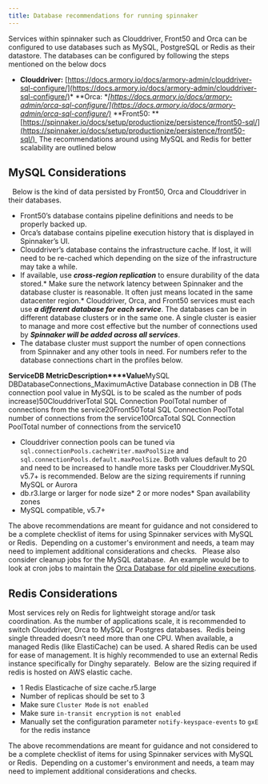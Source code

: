 ```yaml
---
title: Database recommendations for running spinnaker
---
```



Services within spinnaker such as Clouddriver, Front50 and Orca can be configured to use databases such as MySQL, PostgreSQL or Redis as their datastore. The databases can be configured by following the steps mentioned on the below docs
* **Clouddriver:** [https://docs.armory.io/docs/armory-admin/clouddriver-sql-configure/](https://docs.armory.io/docs/armory-admin/clouddriver-sql-configure/)* **Orca: **[https://docs.armory.io/docs/armory-admin/orca-sql-configure/](https://docs.armory.io/docs/armory-admin/orca-sql-configure/)* **Front50: **[https://spinnaker.io/docs/setup/productionize/persistence/front50-sql/](https://spinnaker.io/docs/setup/productionize/persistence/front50-sql/) 
The recommendations around using MySQL and Redis for better scalability are outlined below
## MySQL Considerations
  Below is the kind of data persisted by Front50, Orca and Clouddriver in their databases.
* Front50’s database contains pipeline definitions and needs to be properly backed up.
* Orca’s database contains pipeline execution history that is displayed in Spinnaker’s UI.
* Clouddriver’s database contains the infrastructure cache. If lost, it will need to be re-cached which depending on the size of the infrastructure may take a while. 
* If available, use ***cross-region replication*** to ensure durability of the data stored.* Make sure the network latency between Spinnaker and the database cluster is reasonable. It often just means located in the same datacenter region.* Clouddriver, Orca, and Front50 services must each use ***a different database for each service***. The databases can be in different database clusters or in the same one. A single cluster is easier to manage and more cost effective but the number of connections used by ***Spinnaker will be added across all services***.
* The database cluster must support the number of open connections from Spinnaker and any other tools in need. For numbers refer to the database connections chart in the profiles below.

**Service****DB Metric****Description****Value**MySQL DBDatabaseConnections_MaximumActive Database connection in DB (The connection pool value in MySQL is to be scaled as the number of pods increase)50ClouddriverTotal SQL Connection PoolTotal number of connections from the service20Front50Total SQL Connection PoolTotal number of connections from the service10OrcaTotal SQL Connection PoolTotal number of connections from the service10

* Clouddriver connection pools can be tuned via ```sql.connectionPools.cacheWriter.maxPoolSize``` and ```sql.connectionPools.default.maxPoolSize```. Both values default to 20 and need to be increased to handle more tasks per Clouddriver.MySQL v5.7+ is recommended. Below are the sizing requirements if running MySQL or Aurora
* db.r3.large or larger for node size* 2 or more nodes* Span availability zones
* MySQL compatible, v5.7+

The above recommendations are meant for guidance and not considered to be a complete checklist of items for using Spinnaker services with MySQL or Redis.  Depending on a customer's environment and needs, a team may need to implement additional considerations and checks.  
Please also consider cleanup jobs for the MySQL database.  An example would be to look at cron jobs to maintain the [Orca Database for old pipeline executions](https://support.armory.io/support?id=kb_article_view&sysparm_article=KB0010114).

## Redis Considerations
Most services rely on Redis for lightweight storage and/or task coordination. As the number of applications scale, it is recommended to switch Clouddriver, Orca to MySQL or Postgres databases. 
Redis being single threaded doesn’t need more than one CPU. When available, a managed Redis (like ElastiCache) can be used. A shared Redis can be used for ease of management. It is highly recommended to use an external Redis instance specifically for Dinghy separately. 
Below are the sizing required if redis is hosted on AWS elastic cache.
* 1 Redis Elasticache of size cache.r5.large 
* Number of replicas should be set to 3
* Make sure ```Cluster Mode``` is ```not enabled``` 
* Make sure ```in-transit encryption``` is ```not enabled```
* Manually set the configuration parameter ```notify-keyspace-events``` to ```gxE``` for the redis instance

The above recommendations are meant for guidance and not considered to be a complete checklist of items for using Spinnaker services with MySQL or Redis.  Depending on a customer's environment and needs, a team may need to implement additional considerations and checks.  

